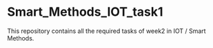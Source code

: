 # Smart_Methods_IOT_task1
This repository contains all the required tasks of week2 in IOT / Smart Methods.
